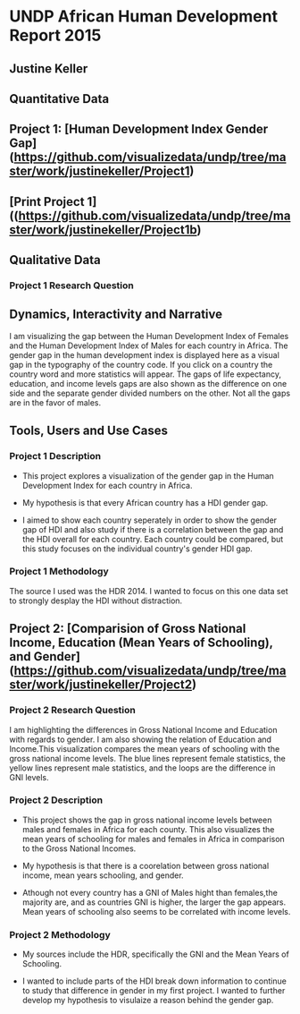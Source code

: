 # UNDP African Human Development Report 2015
## Justine Keller
 
## Quantitative Data
## Project 1: [Human Development Index Gender Gap] (https://github.com/visualizedata/undp/tree/master/work/justinekeller/Project1)
## [Print Project 1] ((https://github.com/visualizedata/undp/tree/master/work/justinekeller/Project1b)
 
## Qualitative Data
### Project 1 Research Question
 
## Dynamics, Interactivity and Narrative
I am visualizing the gap between the Human Development Index of Females and the Human Development Index of Males for each country in Africa. 
The gender gap in the human development index is displayed here as a visual gap in the typography of the country code. If you click on a country the country word and more statistics will appear. The gaps of  life expectancy, education, and income levels gaps are also shown as the difference on one side and the separate gender divided numbers on the other. Not all the gaps are in the favor of males.
 
## Tools, Users and Use Cases
### Project 1 Description

- This project explores a visualization of the gender gap in the Human Development Index for each country in Africa. 

- My hypothesis is that every African country has a HDI gender gap.

- I aimed to show each country seperately in order to show the gender gap of HDI and also study if there is a correlation between the gap and the HDI overall for each country. Each country could be compared, but this study focuses on the individual country's gender HDI gap.

### Project 1 Methodology

The source I used was the HDR 2014. I wanted to focus on this one data set to strongly desplay the HDI without distraction.


## Project 2: [Comparision of Gross National Income, Education (Mean Years of Schooling), and Gender] (https://github.com/visualizedata/undp/tree/master/work/justinekeller/Project2)

### Project 2 Research Question

I am highlighting the differences in Gross National Income and Education with regards to gender. I am also showing the relation of Education and Income.This visualization compares the mean years of schooling with the gross national income levels. The blue lines represent female statistics, the yellow lines represent male statistics, and the loops are the difference in GNI levels.

### Project 2 Description

- This project shows the gap in gross national income levels between males and females in Africa for each county. This also visualizes the mean years of schooling for males and females in Africa in comparison to the Gross National Incomes.

- My hypothesis is that there is a coorelation between gross national income, mean years schooling, and gender.

- Athough not every country has a GNI of Males hight than females,the majority are, and as countries GNI is higher, the larger the gap appears. Mean years of schooling also seems to be correlated with income levels. 

### Project 2 Methodology

- My sources include the HDR, specifically the GNI and the Mean Years of Schooling. 

- I wanted to include parts of the HDI break down information to continue to study that difference in gender in my first project. I wanted to further develop my hypothesis to visulaize a reason behind the gender gap.